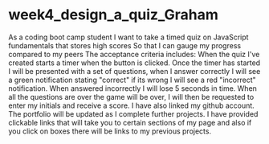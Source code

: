 # week4_design_a_quiz_Graham
As a coding boot camp student
I want to take a timed quiz on JavaScript fundamentals that stores high scores
So that I can gauge my progress compared to my peers
The acceptance criteria includes:
When the quiz I've created starts a timer when the button is clicked.
Once the timer has started I will be presented with a set of questions,
when I answer correctly I will see a green notification stating "correct"
if its wrong I will see a red "incorrect" notification.
When answered incorrectly I will lose 5 seconds in time.
When all the questions are over the game will be over, I will then be requested to enter my initials and receive a score.
I have also linked my github account. The portfolio will be updated as I complete further projects. I have provided clickable links that will take you to certain sections of my page and also if you click on boxes there will be links to my previous projects.





